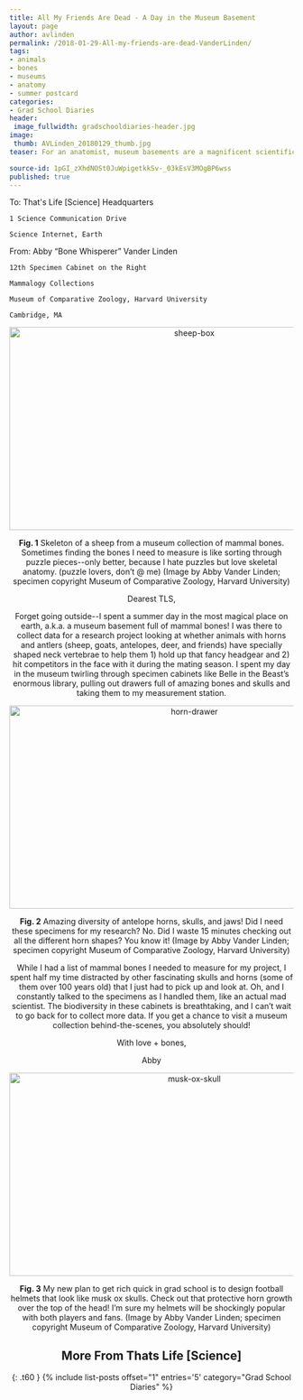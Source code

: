 ```yaml
---
title: All My Friends Are Dead - A Day in the Museum Basement
layout: page
author: avlinden
permalink: /2018-01-29-All-my-friends-are-dead-VanderLinden/
tags:
- animals
- bones
- museums
- anatomy
- summer postcard
categories:
- Grad School Diaries
header:
 image_fullwidth: gradschooldiaries-header.jpg
image:
 thumb: AVLinden_20180129_thumb.jpg
teaser: For an anatomist, museum basements are a magnificent scientific wonderland full of skulls, bones, and biodiversity!

source-id: 1pGI_zXhdNOSt0JuWpigetkkSv-_03kEsV3MOgBP6wss
published: true
---
```

To: 	That's Life [Science] Headquarters

	1 Science Communication Drive

	Science Internet, Earth

From: 	Abby “Bone Whisperer” Vander Linden

	12th Specimen Cabinet on the Right

	Mammalogy Collections 

	Museum of Comparative Zoology, Harvard University

	Cambridge, MA  
  
<center><a data-flickr-embed="true"  href="https://www.flickr.com/photos/139839751@N06/24550658448/in/dateposted-friend/" title="sheep-box"><img src="https://farm5.staticflickr.com/4516/24550658448_4354c05707_z.jpg" width="640" height="360" alt="sheep-box"></a><script async src="//embedr.flickr.com/assets/client-code.js" charset="utf-8"></script> <br>  
  
**Fig. 1** Skeleton of a sheep from a museum collection of mammal bones. Sometimes finding the bones I need to measure is like sorting through puzzle pieces--only better, because I hate puzzles but love skeletal anatomy. (puzzle lovers, don’t @ me) (Image by Abby Vander Linden; specimen copyright Museum of Comparative Zoology, Harvard University) <br>  
  
Dearest TLS,  
  
Forget going outside--I spent a summer day in the most magical place on earth, a.k.a. a museum basement full of mammal bones! I was there to collect data for a research project looking at whether animals with horns and antlers (sheep, goats, antelopes, deer, and friends) have specially shaped neck vertebrae to help them 1) hold up that fancy headgear and 2) hit competitors in the face with it during the mating season. I spent my day in the museum twirling through specimen cabinets like Belle in the Beast’s enormous library, pulling out drawers full of amazing bones and skulls and taking them to my measurement station.
  
<center><a data-flickr-embed="true"  href="https://www.flickr.com/photos/139839751@N06/24550659588/in/dateposted-friend/" title="horn-drawer"><img src="https://farm5.staticflickr.com/4560/24550659588_a2d68b4cac_z.jpg" width="640" height="360" alt="horn-drawer"></a><script async src="//embedr.flickr.com/assets/client-code.js" charset="utf-8"></script> <br>
  
**Fig. 2** Amazing diversity of antelope horns, skulls, and jaws! Did I need these specimens for my research? No. Did I waste 15 minutes checking out all the different horn shapes? You know it! (Image by Abby Vander Linden; specimen copyright Museum of Comparative Zoology, Harvard University) <br>
  
While I had a list of mammal bones I needed to measure for my project, I spent half my time distracted by other fascinating skulls and horns (some of them over 100 years old) that I just had to pick up and look at. Oh, and I constantly talked to the specimens as I handled them, like an actual mad scientist. The biodiversity in these cabinets is breathtaking, and I can’t wait to go back for to collect more data. If you get a chance to visit a museum collection behind-the-scenes, you absolutely should!
  
With love + bones,
  
Abby
  
<center><a data-flickr-embed="true"  href="https://www.flickr.com/photos/139839751@N06/24550659038/in/dateposted-friend/" title="musk-ox-skull"><img src="https://farm5.staticflickr.com/4539/24550659038_8d843e1813_z.jpg" width="640" height="360" alt="musk-ox-skull"></a><script async src="//embedr.flickr.com/assets/client-code.js" charset="utf-8"></script> <br>
  
**Fig. 3** My new plan to get rich quick in grad school is to design football helmets that look like musk ox skulls. Check out that protective horn growth over the top of the head! I’m sure my helmets will be shockingly popular with both players and fans. (Image by Abby Vander Linden; specimen copyright Museum of Comparative Zoology, Harvard University) <br>
  

## More From Thats Life [Science]
{: .t60 }
{% include list-posts offset="1" entries='5' category="Grad School Diaries" %}
